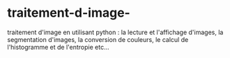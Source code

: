 # traitement-d-image-
traitement d'image en utilisant python : la lecture et l'affichage d'images, la segmentation d'images, la conversion de couleurs, le calcul de l'histogramme et de l'entropie etc...
